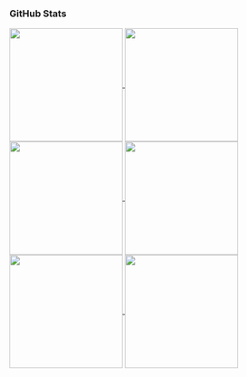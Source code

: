 <!--
**Syndux/Syndux** is a ✨ _special_ ✨ repository because its `README.md` (this file) appears on your GitHub profile.

Here are some ideas to get you started:

- 🔭 I’m currently working on ...
- 🌱 I’m currently learning ...
- 👯 I’m looking to collaborate on ...
- 🤔 I’m looking for help with ...
- 💬 Ask me about ...
- 📫 How to reach me: ...
- 😄 Pronouns: ...
- ⚡ Fun fact: ...
-->
### GitHub Stats
<a href="https://github.com/syndux/github-readme-stats#gh-dark-mode-only">
  <img height=200 align="center" src="https://github-readme-stats.vercel.app/api?username=syndux&hide=stars,issues&show_icons=true&theme=react#gh-dark-mode-only" />
</a>
<a href="https://github.com/syndux/github-readme-stats#gh-dark-mode-only">
  <img height=200 align="center" src="https://github-readme-stats.vercel.app/api/top-langs/?username=syndux&layout=compact&theme=react#gh-dark-mode-only&langs_count=8&card_width=320" />
</a>

<a href="https://github.com/syndux/github-readme-stats#gh-light-mode-only">
  <img height=200 align="center" src="https://github-readme-stats.vercel.app/api?username=syndux&hide=stars,issues&show_icons=true&theme=default#gh-light-mode-only" />
</a>
<a href="https://github.com/syndux/github-readme-stats#gh-light-mode-only">
  <img height=200 align="center" src="https://github-readme-stats.vercel.app/api/top-langs/?username=syndux&layout=compact&theme=react#gh-light-mode-only" />
</a>

<a href="https://github.com/anuraghazra/github-readme-stats">
  <img height=200 align="center" src="https://github-readme-stats.vercel.app/api?username=anuraghazra" />
</a>
<a href="https://github.com/anuraghazra/convoychat">
  <img height=200 align="center" src="https://github-readme-stats.vercel.app/api/top-langs?username=anuraghazra&layout=compact&langs_count=8&card_width=320" />
</a>

